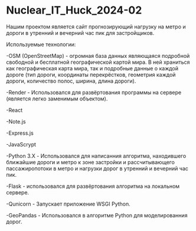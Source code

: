 # Nuclear_IT_Huck_2024-02
Нашим проектом является сайт прогнозирующий нагрузку на метро и дороги в утренний и вечерний час пик для застройщиков.

Используемые технологии:

-OSM (OpenStreetMap) - огромная база данных являющаяся подробной свободной и бесплатной географической картой мира. В ней храниться как географическая карта мира, так и подробные данные о каждой дороге (тип дороги, координаты перекрёстков, геометрия каждой дороги, количество полос, ширина, длина дороги).

-Render - Использовался для развёртования программы на сервере (является легко заменимым объектом).

-React

-Note.js

-Express.js

-JavaScrypt

-Python 3.X - Использовался для написанния алгоритма, находившего ближайшие дороги и метро к зоне застройки и рассчитывающего пассажиропотоки в метро и нагрузки дорог в утренний и вечерний час пик.

-Flask - использовался для развёртования алгоритма на локальном сервере.

-Qunicorn -  Запускает приложение WSGI Python.

-GeoPandas - Использовался в алгоритме Python для моделированния дорог.
